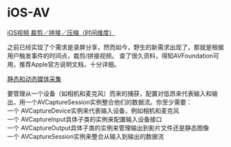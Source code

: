 # iOS-AV

[iOS视频 裁剪／拼接／压缩（时间维度）](http://veslam.me/2016/07/26/ios-video-clip-combine-compress/)

之前已经实现了个需求是录屏分享，然而如今，野生的新需求出现了，那就是根据用户触发事件的时间点，裁剪/拼接视频。
查了很久资料，得知AVFoundation可用，推荐Apple官方说明文档，十分详细。


[静态和动态媒体采集](http://idup.club/avfoundation_programming_guide:still_and_video_media_capture)

要管理从一个设备（如相机和麦克风）而来的捕获，配置对低昂来代表输入和输出，用一个AVCaptureSession实例整合他们的数据流。你至少需要：  
一个 AVCaptureDevice实例来代表输入设备，例如相机和麦克风  
一个 AVCaptureInput具体子类的实例来配置输入设备接口  
一个 AVCaptureOutput具体子类的实例来管理输出到影片文件还是静态图像  
一个 AVCaptureSession实例来整合从输入到输出的数据流  
